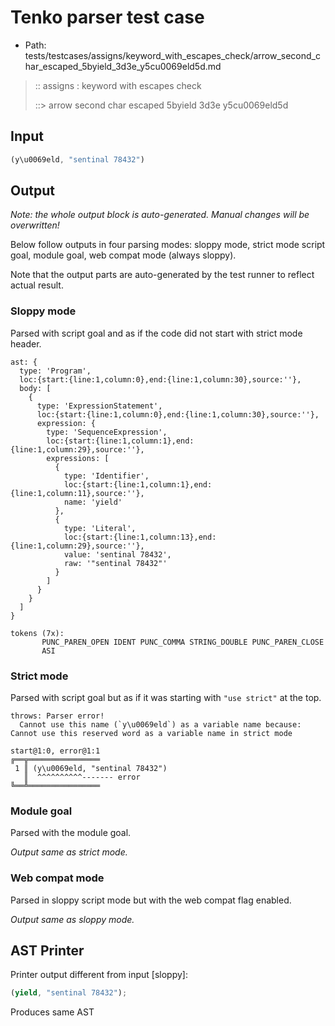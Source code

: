 # Tenko parser test case

- Path: tests/testcases/assigns/keyword_with_escapes_check/arrow_second_char_escaped_5byield_3d3e_y5cu0069eld5d.md

> :: assigns : keyword with escapes check
>
> ::> arrow second char escaped 5byield 3d3e y5cu0069eld5d

## Input

`````js
(y\u0069eld, "sentinal 78432")
`````

## Output

_Note: the whole output block is auto-generated. Manual changes will be overwritten!_

Below follow outputs in four parsing modes: sloppy mode, strict mode script goal, module goal, web compat mode (always sloppy).

Note that the output parts are auto-generated by the test runner to reflect actual result.

### Sloppy mode

Parsed with script goal and as if the code did not start with strict mode header.

`````
ast: {
  type: 'Program',
  loc:{start:{line:1,column:0},end:{line:1,column:30},source:''},
  body: [
    {
      type: 'ExpressionStatement',
      loc:{start:{line:1,column:0},end:{line:1,column:30},source:''},
      expression: {
        type: 'SequenceExpression',
        loc:{start:{line:1,column:1},end:{line:1,column:29},source:''},
        expressions: [
          {
            type: 'Identifier',
            loc:{start:{line:1,column:1},end:{line:1,column:11},source:''},
            name: 'yield'
          },
          {
            type: 'Literal',
            loc:{start:{line:1,column:13},end:{line:1,column:29},source:''},
            value: 'sentinal 78432',
            raw: '"sentinal 78432"'
          }
        ]
      }
    }
  ]
}

tokens (7x):
       PUNC_PAREN_OPEN IDENT PUNC_COMMA STRING_DOUBLE PUNC_PAREN_CLOSE
       ASI
`````

### Strict mode

Parsed with script goal but as if it was starting with `"use strict"` at the top.

`````
throws: Parser error!
  Cannot use this name (`y\u0069eld`) as a variable name because: Cannot use this reserved word as a variable name in strict mode

start@1:0, error@1:1
╔══╦════════════════
 1 ║ (y\u0069eld, "sentinal 78432")
   ║  ^^^^^^^^^^------- error
╚══╩════════════════

`````


### Module goal

Parsed with the module goal.

_Output same as strict mode._

### Web compat mode

Parsed in sloppy script mode but with the web compat flag enabled.

_Output same as sloppy mode._

## AST Printer

Printer output different from input [sloppy]:

````js
(yield, "sentinal 78432");
````

Produces same AST
